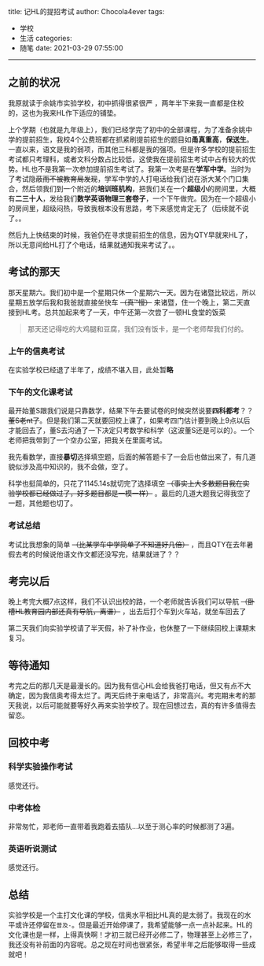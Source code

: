 title: 记HL的提招考试
author: Chocola4ever
tags:
  - 学校
  - 生活
categories:
  - 随笔
date: 2021-03-29 07:55:00
---
## 之前的状况

我原就读于余姚市实验学校，初中抓得很紧很严 ，两年半下来我一直都是住校的，这也为我来HL作下适应的铺垫。

上个学期（也就是九年级上），我们已经学完了初中的全部课程，为了准备余姚中学的提前招生，我校4个公费班都在抓紧刷提前招生的题目如**甬真重高**，**保送生**。一直以来，语文是我的弱项，而其他三科都是我的强项。但是许多学校的提前招生考试都只考理科，或者文科分数占比较低，这使我在提前招生考试中占有较大的优势。HL也不是我第一次参加提前招生考试了。我第一次考是在**学军中学**。当时为了考试隐蔽~~而不被教育局发现~~，学军中学的人打电话给我们说在浙大某个门口集合，然后领我们到一个附近的**培训班机构**，把我们关在一个**超级小**的房间里，大概有**二三十人**，发给我们**数学英语物理三套卷子**，一个下午做完。因为在一个超级小的房间里，超级闷热，导致我根本没有思路，考下来感觉肯定无了（后续就不说了。。

然后九上快结束的时候，我爸仍在寻求提前招生的信息，因为QTY早就来HL了，所以无意间给HL打了个电话，结果就通知我来考试了。。

## 考试的那天

那天星期六。我们初中是一个星期只休一个星期六一天。因为在诸暨比较远，所以星期五放学后我和我爸就直接坐快车 ~~（真™慢）~~ 来诸暨，住一个晚上，第二天直接到HL考。总共加起来考了一天，中午还第一次尝了一顿HL食堂的饭菜

> 那天还记得吃的大鸡腿和豆腐，我们没有饭卡，是一个老师帮我们付的。

### 上午的信奥考试

在实验学校已经退了半年了，成绩不堪入目，此处暂**略**

### 下午的文化课考试

最开始董S跟我们说是只靠数学，结果下午去要试卷的时候突然说要**四科都考**？？~~董S老nt了~~。但是我们第二天就要回校上课了，如果考四门估计要到晚上9点以后才能回去了，董S去沟通了一下决定只考数学和科学（这波董S还是可以的）。一个老师把我带到了一个空办公室，把我关在里面考试。

我先看数学，直接**暴切**选择填空题，后面的解答题卡了一会后也做出来了，有几道貌似涉及高中知识的，我不会做，空了。

科学也挺简单的，只花了1145.14s就切完了选择填空 ~~（事实上大多数题目我在实验学校都已经做过了，好多题目都是一模一样）~~ 。最后的几道大题我记得我空了一题，其他题也切了。

### 考试总结

考试比我想象的简单 ~~（比某学车中学简单了不知道好几倍）~~ ，而且QTY在去年暑假去考的时候说他语文作文都还没写完，结果就进了？？

## 考完以后

晚上考完大概7点这样，我们不认识出校的路，一个老师就告诉我们可以导航 ~~（卧槽HL教育园内部还真有导航，离谱）~~ ，出去后打个车到火车站，就坐车回去了

第二天我们向实验学校请了半天假，补了补作业，也休整了一下继续回校上课期末复习。

## 等待通知

考完之后的那几天是最漫长的。因为我有信心HL会给我爸打电话，但又有点不大确定，因为我信奥考得太烂了。两天后终于来电话了，非常高兴。考完期末考的那天我说，以后可能就要等好久再来实验学校了。现在回想过去，真的有许多值得去留恋。

## 回校中考

### 科学实验操作考试

感觉还行。

### 中考体检

非常匆忙，郑老师一直带着我跑着去插队...以至于测心率的时候都测了3遍。

### 英语听说测试

感觉还行。

## 总结

实验学校是一个主打文化课的学校，信奥水平相比HL真的是太弱了。我现在的水平或许还停留在`普及-`。但是最近开始停课了，我希望能够一点一点补起来。HL的文化课也是一样，上得真快啊！才初三就已经开必修二了，物理甚至上必修三了，我还没有补前面的内容呢。总之现在时间也很紧张，希望半年之后能够取得一些成就吧！